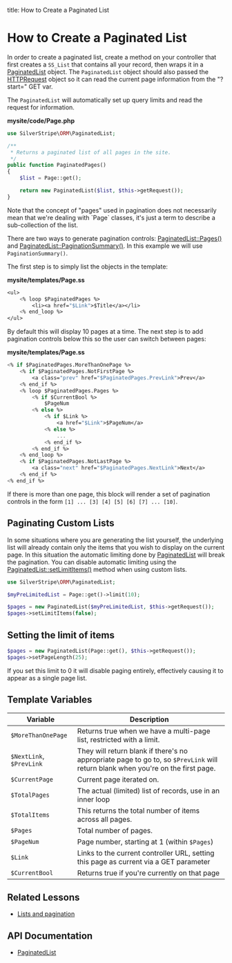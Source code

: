 title: How to Create a Paginated List

# How to Create a Paginated List

In order to create a paginated list, create a method on your controller that first creates a `SS_List` that contains
all your record, then wraps it in a [PaginatedList](api:SilverStripe\ORM\PaginatedList) object. The `PaginatedList` object should also passed the 
[HTTPRequest](api:SilverStripe\Control\HTTPRequest) object so it can read the current page information from the "?start=" GET var.

The `PaginatedList` will automatically set up query limits and read the request for information.

**mysite/code/Page.php**

```php
use SilverStripe\ORM\PaginatedList;

/**
 * Returns a paginated list of all pages in the site.
 */
public function PaginatedPages() 
{
    $list = Page::get();

    return new PaginatedList($list, $this->getRequest());
}
```

<div class="notice" markdown="1">
Note that the concept of "pages" used in pagination does not necessarily mean that we're dealing with `Page` classes, 
it's just a term to describe a sub-collection of the list.
</div>

There are two ways to generate pagination controls: [PaginatedList::Pages()](api:SilverStripe\ORM\PaginatedList::Pages()) and 
[PaginatedList::PaginationSummary()](api:SilverStripe\ORM\PaginatedList::PaginationSummary()). In this example we will use `PaginationSummary()`.

The first step is to simply list the objects in the template:

**mysite/templates/Page.ss**

```ss
<ul>
    <% loop $PaginatedPages %>
        <li><a href="$Link">$Title</a></li>
    <% end_loop %>
</ul>
```
By default this will display 10 pages at a time. The next step is to add pagination controls below this so the user can 
switch between pages:

**mysite/templates/Page.ss**

```ss
<% if $PaginatedPages.MoreThanOnePage %>
    <% if $PaginatedPages.NotFirstPage %>
        <a class="prev" href="$PaginatedPages.PrevLink">Prev</a>
    <% end_if %>
    <% loop $PaginatedPages.Pages %>
        <% if $CurrentBool %>
            $PageNum
        <% else %>
            <% if $Link %>
                <a href="$Link">$PageNum</a>
            <% else %>
                ...
            <% end_if %>
        <% end_if %>
    <% end_loop %>
    <% if $PaginatedPages.NotLastPage %>
        <a class="next" href="$PaginatedPages.NextLink">Next</a>
    <% end_if %>
<% end_if %>
```

If there is more than one page, this block will render a set of pagination controls in the form 
`[1] ... [3] [4] [5] [6] [7] ... [10]`.

## Paginating Custom Lists

In some situations where you are generating the list yourself, the underlying list will already contain only the items 
that you wish to display on the current page. In this situation the automatic limiting done by [PaginatedList](api:SilverStripe\ORM\PaginatedList)
will break the pagination. You can disable automatic limiting using the [PaginatedList::setLimitItems()](api:SilverStripe\ORM\PaginatedList::setLimitItems()) method 
when using custom lists.

```php
use SilverStripe\ORM\PaginatedList;

$myPreLimitedList = Page::get()->limit(10);

$pages = new PaginatedList($myPreLimitedList, $this->getRequest());
$pages->setLimitItems(false);
```

## Setting the limit of items

```php
$pages = new PaginatedList(Page::get(), $this->getRequest());
$pages->setPageLength(25);
```

If you set this limit to 0 it will disable paging entirely, effectively causing it to appear as a single page
list.

## Template Variables

| Variable | Description |
| -------- | -------- |
| `$MoreThanOnePage` | Returns true when we have a multi-page list, restricted with a limit. |
| `$NextLink`, `$PrevLink` | They will return blank if there's no appropriate page to go to, so `$PrevLink` will return blank when you're on the first page. |
| `$CurrentPage` | Current page iterated on. |
| `$TotalPages` | The actual (limited) list of records, use in an inner loop |
| `$TotalItems` | This returns the total number of items across all pages. | 
| `$Pages` | Total number of pages. |
| `$PageNum` | Page number, starting at 1 (within `$Pages`) |
| `$Link` | Links to the current controller URL, setting this page as current via a GET parameter |
| `$CurrentBool` | Returns true if you're currently on that page |

## Related Lessons
* [Lists and pagination](https://www.silverstripe.org/learn/lessons/v4/lists-and-pagination-1)

## API Documentation

* [PaginatedList](api:SilverStripe\ORM\PaginatedList)


